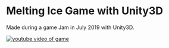 # Melting Ice Game with Unity3D

Made during a game Jam in July 2019 with Unity3D.

[![youtube video of game](https://i.imgur.com/FfNmwVr.png)](https://www.youtube.com/watch?v=erd8SPFqkdw)
